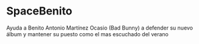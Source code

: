 # SpaceBenito
Ayuda a Benito Antonio Martínez Ocasio (Bad Bunny) a defender su nuevo álbum y mantener su puesto como el mas escuchado del verano 
#
